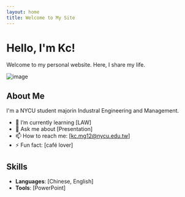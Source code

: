 ```yaml
---
layout: home
title: Welcome to My Site
---
```


# Hello, I'm Kc!

Welcome to my personal website. Here, I share my life.

![image](https://github.com/user-attachments/assets/a61f7bcd-17cd-4ec7-8667-0568c7fdac1c)

## About Me
I'm a NYCU student majorin Industral Engineering and Management.

- 🌱 I’m currently learning [LAW]
- 💬 Ask me about [Presentation]
- 📫 How to reach me: [kc.mg12@nycu.edu.tw]
- ⚡ Fun fact: [café lover]

## Skills
- **Languages**: [Chinese, English]
- **Tools**: [PowerPoint]
